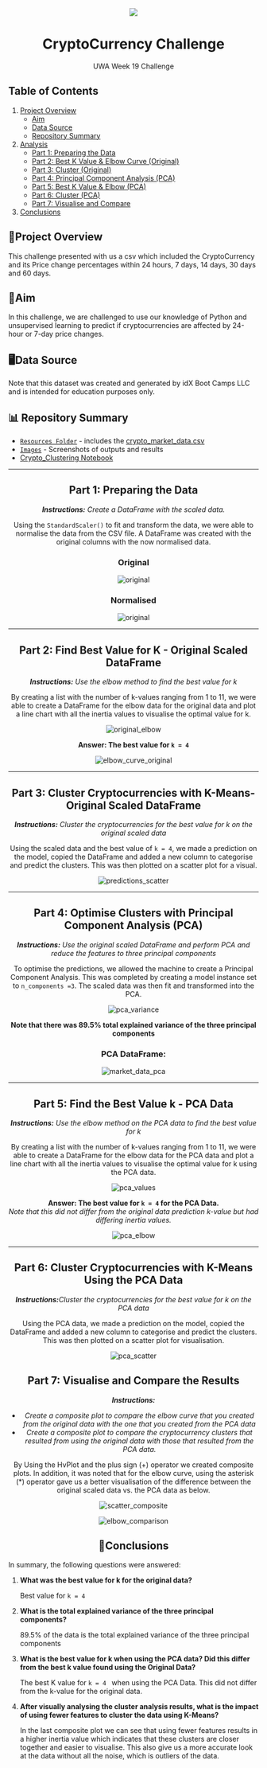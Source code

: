 <div align="center">
    <img src="https://github.com/jflengkong/CryptoClustering/assets/131760750/641a6f7c-4e23-4f2e-a660-37e492d9bbec">

  <h1 align="center"> CryptoCurrency Challenge </h1>

  <p align="center">
    UWA Week 19 Challenge
  </p>
</div>

    
## Table of Contents
1. [Project Overview](#project-overview)
    - [Aim](#aim)
    - [Data Source](#%EF%B8%8Fdata-source)
    - [Repository Summary](#-repository-summary)
2. [Analysis](#part-1-preparing-the-data)
    - [Part 1: Preparing the Data](#part-1-preparing-the-data)
    - [Part 2: Best K Value & Elbow Curve (Original)](#part-2-find-best-value-for-k---original-scaled-dataframe)
    - [Part 3: Cluster (Original)](#part-3-cluster-cryptocurrencies-with-k-means--original-scaled-dataframe)
    - [Part 4: Principal Component Analysis (PCA)](#part-4-optimise-clusters-with-principal-component-analysis-pca)
    - [Part 5: Best K Value & Elbow (PCA)](#part-5-find-the-best-value-k---pca-data)
    - [Part 6: Cluster (PCA)](#part-6-cluster-cryptocurrencies-with-k-means-using-the-pca-data)
    - [Part 7: Visualise and Compare](#part-7-visualise-and-compare-the-results)
12. [Conclusions](#conclusions)

## 📑Project Overview

This challenge presented with us a csv which included the CryptoCurrency and its Price change percentages within 24 hours, 7 days, 14 days, 30 days and 60 days. 

## 🎯Aim

In this challenge, we are challenged to use our knowledge of Python and unsupervised learning to predict if cryptocurrencies are affected by 24-hour or 7-day price changes.

## 🖥️Data Source

Note that this dataset was created and generated by idX Boot Camps LLC and is intended for education purposes only. 

## 📊 Repository Summary 
- [`Resources Folder`](https://github.com/jflengkong/CryptoClustering/tree/main/Resources)
      - includes the [crypto_market_data.csv](https://github.com/jflengkong/CryptoClustering/blob/main/Resources/crypto_market_data.csv)
- [`Images`](https://github.com/jflengkong/CryptoClustering/tree/main/Images)
      - Screenshots of outputs and results
- [Crypto_Clustering Notebook](https://github.com/jflengkong/CryptoClustering/blob/main/Crypto_Clustering.ipynb.ipynb)
  
---------------------------------

<div align='center'> 
    
## Part 1: Preparing the Data 
<i> <b>Instructions:</b> Create a DataFrame with the scaled data. </i> 

Using the `StandardScaler()` to fit and transform the data, we were able to normalise the data from the CSV file. A DataFrame was created with the original columns with the now normalised data. 


<h3><b>Original</b></h3>

![original](https://github.com/jflengkong/CryptoClustering/blob/main/Images/0.original.png)

 <h3><b>Normalised</b></h3>
 
![original](https://github.com/jflengkong/CryptoClustering/blob/main/Images/0.original_scaled.png) 

---------------------------------


## Part 2: Find Best Value for K - Original Scaled DataFrame 
<i> <b>Instructions:</b> Use the elbow method to find the best value for k </i> 

By creating a list with the number of k-values ranging from 1 to 11, we were able to create a DataFrame for the elbow data for the original data and plot a line chart with all the inertia values to visualise the optimal value for k. 

![original_elbow](https://github.com/jflengkong/CryptoClustering/blob/main/Images/1.%20original_elbow.png) 

<b> Answer: The best value for `k = 4` </b>    

![elbow_curve_original](https://github.com/jflengkong/CryptoClustering/blob/main/Images/2.%20elbow_curve_original.png)


---------------------------------

## Part 3: Cluster Cryptocurrencies with K-Means- Original Scaled DataFrame 
<i><b>Instructions:</b> Cluster the cryptocurrencies for the best value for k on the original scaled data </i> 

Using the scaled data and the best value of `k = 4`, we made a prediction on the model, copied the DataFrame and added a new column to categorise and predict the clusters. This was then plotted on a scatter plot for a visual.  
    
![predictions_scatter](https://github.com/jflengkong/CryptoClustering/blob/main/Images/3.predictions_scatter.png)


---------------------------------


## Part 4: Optimise Clusters with Principal Component Analysis (PCA) 
<i> <b>Instructions:</b> Use the original scaled DataFrame and perform PCA and reduce the features to three principal components </i> 

To optimise the predictions, we allowed the machine to create a Principal Component Analysis. This was completed by creating a model instance set to `n_components =3`. The scaled data was then fit and transformed into the PCA. 

![pca_variance](https://github.com/jflengkong/CryptoClustering/blob/main/Images/pca_explained_variance_ratio.png) 

<b> Note that there was 89.5% total explained variance of the three principal components </b> 

<h3><b> PCA DataFrame: </b> </h3>

![market_data_pca](https://github.com/jflengkong/CryptoClustering/blob/main/Images/4.market_data_pca.png) 


---------------------------------

## Part 5: Find the Best Value k - PCA Data
<i> <b>Instructions:</b> Use the elbow method on the PCA data to find the best value for k</i> 

By creating a list with the number of k-values ranging from 1 to 11, we were able to create a DataFrame for the elbow data for the PCA data and plot a line chart with all the inertia values to visualise the optimal value for k using the PCA data. 

    
![pca_values](https://github.com/jflengkong/CryptoClustering/blob/main/Images/5.pca_elbow_values.png) 

<b> Answer: The best value for `k = 4` for the PCA Data. </b> <br> 
<i> Note that this did not differ from the original data prediction k-value but had differing inertia values. </i> 

![pca_elbow](https://github.com/jflengkong/CryptoClustering/blob/main/Images/6.%20pca_elbow_curve.png)

---------------------------------


## Part 6: Cluster Cryptocurrencies with K-Means Using the PCA Data
<i> <b>Instructions:</b>Cluster the cryptocurrencies for the best value for k on the PCA data </i> 

Using the PCA data, we made a prediction on the model, copied the DataFrame and added a new column to categorise and predict the clusters. This was then plotted on a scatter plot for visualisation. 


![pca_scatter](https://github.com/jflengkong/CryptoClustering/blob/main/Images/7.%20pca_scatter.png)


## Part 7: Visualise and Compare the Results 
<i><b> Instructions: </b>  
- Create a composite plot to compare the elbow curve that you created from the original data with the one that you created from the PCA data
- Create a composite plot to compare the cryptocurrency clusters that resulted from using the original data with those that resulted from the PCA data.</i>

By Using the HvPlot and the plus sign (+) operator we created composite plots. In addition, it was noted that for the elbow curve, using the asterisk (*) operator gave us a better visualisation of the difference between the original scaled data vs. the PCA data as below. 


![scatter_composite](https://github.com/jflengkong/CryptoClustering/blob/main/Images/8.scatter_difference.png)

![elbow_comparison](https://github.com/jflengkong/CryptoClustering/blob/main/Images/9.elbow_curve_comparison.png)


## 📑Conclusions

</div> 

In summary, the following questions were answered: 

1. **What was the best value for k for the original data?**

    Best value for `k = 4`

2. **What is the total explained variance of the three principal components?**

    89.5% of the data is the total explained variance of the three principal components

3. **What is the best value for k when using the PCA data? Did this differ from the best k value found using the Original Data?**

    The best K value for `k = 4 ` when using the PCA Data. This did not differ from the k-value for the original data.
 
4. **After visually analysing the cluster analysis results, what is the impact of using fewer features to cluster the data using K-Means?**
  
    In the last composite plot we can see that using fewer features  results in a higher inertia value which indicates that these clusters are closer together and easier to visualise. This also give us a more accurate look at the data without all the noise,     which is outliers of the data. 
